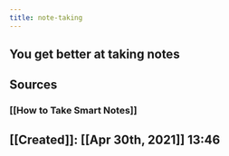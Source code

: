 ```yaml
---
title: note-taking
---
```


## You get better at taking notes
## Sources
### [[How to Take Smart Notes]]
## [[Created]]: [[Apr 30th, 2021]] 13:46
